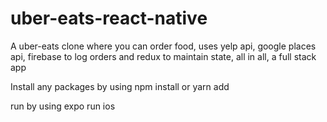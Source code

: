 # uber-eats-react-native
A uber-eats clone where you can order food, uses yelp api, google places api, firebase to log orders and redux to maintain state, all in all, a full stack app


Install any packages by using npm install or yarn add

run by using expo run ios 
